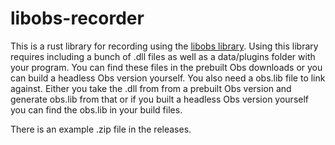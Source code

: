 # libobs-recorder

This is a rust library for recording using the [libobs library]("https://github.com/obsproject/obs-studio").
Using this library requires including a bunch of .dll files as well as a data/plugins folder with your program.
You can find these files in the prebuilt Obs downloads or you can build a headless Obs version yourself.
You also need a obs.lib file to link against. Either you take the .dll from from a prebuilt Obs version and generate obs.lib from that or if you built a headless Obs version yourself you can find the obs.lib in your build files.

There is an example .zip file in the releases.
